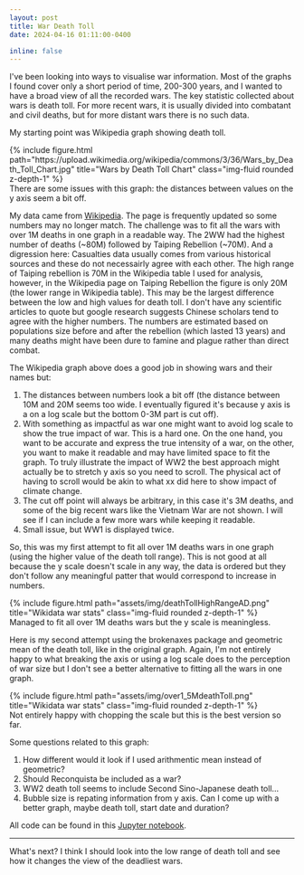 ```yaml
---
layout: post
title: War Death Toll
date: 2024-04-16 01:11:00-0400

inline: false
---
```

I've been looking into ways to visualise war information. Most of the graphs I found cover only a short period of time, 200-300 years, and I wanted to have a broad view of all the recorded wars. The key statistic collected about wars is death toll. For more recent wars, it is usually divided into combatant and civil deaths, but for more distant wars there is no such data.

My starting point was Wikipedia graph showing death toll.

<div class="row">
    <div class="col-sm mt-3 mt-md-0">
      <a>
        {% include figure.html path="https://upload.wikimedia.org/wikipedia/commons/3/36/Wars_by_Death_Toll_Chart.jpg" title="Wars by Death Toll Chart" class="img-fluid rounded z-depth-1" %}
      </a>
    </div>
</div>
<div class="caption">
    There are some issues with this graph: the distances between values on the y axis seem a bit off.
</div>

My data came from [Wikipedia](https://en.wikipedia.org/wiki/List_of_wars_by_death_toll). The page is frequently updated so some numbers may no longer match. The challenge was to fit all the wars with over 1M deaths in one graph in a readable way. The 2WW had the highest number of deaths (~80M) followed by Taiping Rebellion (~70M). And a digression here: Casualties data usually comes from various historical sources and these do not necessairly agree with each other. The high range of Taiping rebellion is 70M in the Wikipedia table I used for analysis, however, in the Wikipedia page on Taiping Rebellion the figure is only 20M (the lower range in Wikipedia table). This may be the largest difference between the low and high values for death toll. I don't have any scientific articles to quote but google research suggests Chinese scholars tend to agree with the higher numbers. The numbers are estimated based on populations size before and after the rebellion (which lasted 13 years) and many deaths might have been dure to famine and plague rather than direct combat.

The Wikipedia graph above does a good job in showing wars and their names but:

1. The distances between numbers look a bit off (the distance between 10M and 20M seems too wide. I eventually figured it's because y axis is a on a log scale but the bottom 0-3M part is cut off).
2. With something as impactful as war one might want to avoid log scale to show the true impact of war. This is a hard one. On the one hand, you want to be accurate and express the true intensity of a war, on the other, you want to make it readable and may have limited space to fit the graph. To truly illustrate the impact of WW2 the best approach might actually be to stretch y axis so you need to scroll. The physical act of having to scroll would be akin to what xx did here to show impact of climate change.
3. The cut off point will always be arbitrary, in this case it's 3M deaths, and some of the big recent wars like the Vietnam War are not shown. I will see if I can include a few more wars while keeping it readable.
4. Small issue, but WW1 is displayed twice.

So, this was my first attempt to fit all over 1M deaths wars in one graph (using the higher value of the death toll range). This is not good at all because the y scale doesn't scale in any way, the data is ordered but they don't follow any meaningful patter that would correspond to increase in numbers. 

<div class="row">
    <div class="col-sm mt-3 mt-md-0">
      <a>
        {% include figure.html path="assets/img/deathTollHighRangeAD.png" title="Wikidata war stats" class="img-fluid rounded z-depth-1" %}
      </a>
    </div>
</div>
<div class="caption">
    Managed to fit all over 1M deaths wars but the y scale is meaningless.
</div>

 Here is my second attempt using the brokenaxes package and geometric mean of the death toll, like in the original graph. Again, I'm not entirely happy to what breaking the axis or using a log scale does to the perception of war size but I don't see a better alternative to fitting all the wars in one graph.
 
 <div class="row">
    <div class="col-sm mt-3 mt-md-0">
      <a>
        {% include figure.html path="assets/img/over1_5MdeathToll.png" title="Wikidata war stats" class="img-fluid rounded z-depth-1" %}
      </a>
    </div>
</div>
<div class="caption">
    Not entirely happy with chopping the scale but this is the best version so far.
</div>
 
 Some questions related to this graph:
 1. How different would it look if I used arithmentic mean instead of geometric?
 2. Should Reconquista be included as a war?
 3. WW2 death toll seems to include Second Sino-Japanese death toll...
 4. Bubble size is repating information from y axis. Can I come up with a better graph, maybe death toll, start date and duration?
 
 All code can be found in this [Jupyter notebook](https://github.com/karwester/wikiWar/blob/main/warDeathToll.ipynb). 


---
What's next? I think I should look into the low range of death toll and see how it changes the view of the deadliest wars.



